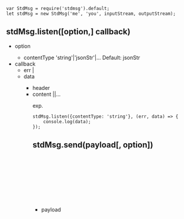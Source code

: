 ```
var StdMsg = require('stdmsg').default;
let stdMsg = new StdMsg('me', 'you', inputStream, outputStream);
```
stdMsg.listen([option,] callback)
---

- option <Object>
  - contentType <string> 'string'|'jsonStr'|... Default: jsonStr
- callback
  - err <Error>|<undefined>
  - data <Object>
    - header <Object>
    - content <Object>|<string>|...

exp.
```
stdMsg.listen({contentType: 'string'}, (err, data) => {
    console.log(data);
});
```
stdMsg.send(payload[, option])
---

- payload <Object>|<string>|...
- option <Object>
    contentType <string> 'string'|'jsonStr'|... Default: jsonStr

exp.
```
stdMsg.send({a: 1}, {contentType: 'string'});
```
